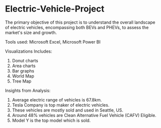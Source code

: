 # Electric-Vehicle-Project

The primary objective of this project is to understand the overall landscape of electric vehicles, encompassing both BEVs and PHEVs, to assess the market's size and growth.

Tools used: Microsoft Excel, Microsoft Power BI

Visualizations Includes:
1. Donut charts
2. Area charts
3. Bar graphs
4. World Map
5. Tree Map

Insights from Analysis:
1. Average electric range of vehicles is 67.8km.
2. Tesla Company is top maker of electric vehicles.
3. These vehicles are mostly sold and used in Seattle, US.
4. Around 48% vehicles are Clean Alternative Fuel Vehicle (CAFV) Eligible.
5. Model Y is the top model which is sold.
